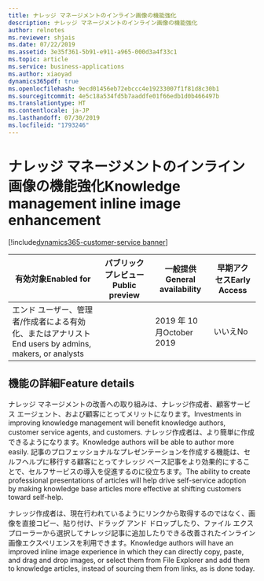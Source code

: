 ```yaml
---
title: ナレッジ マネージメントのインライン画像の機能強化
description: ナレッジ マネージメントのインライン画像の機能強化
author: relnotes
ms.reviewer: shjais
ms.date: 07/22/2019
ms.assetid: 3e35f361-5b91-e911-a965-000d3a4f33c1
ms.topic: article
ms.service: business-applications
ms.author: xiaoyad
dynamics365pdf: true
ms.openlocfilehash: 9ecd01456eb72ebccc4e19233007f1f81d8c30b1
ms.sourcegitcommit: 4e5c18a534fd5b7aaddfe01f66edb1d0b466497b
ms.translationtype: HT
ms.contentlocale: ja-JP
ms.lasthandoff: 07/30/2019
ms.locfileid: "1793246"
---
```

# <a name="knowledge-management-inline-image-enhancement"></a><span data-ttu-id="f058f-103">ナレッジ マネージメントのインライン画像の機能強化</span><span class="sxs-lookup"><span data-stu-id="f058f-103">Knowledge management inline image enhancement</span></span>
[!include[dynamics365-customer-service banner](../includes/dynamics365-customer-service.md)]

| <span data-ttu-id="f058f-104">有効対象</span><span class="sxs-lookup"><span data-stu-id="f058f-104">Enabled for</span></span>    |  <span data-ttu-id="f058f-105">パブリック プレビュー</span><span class="sxs-lookup"><span data-stu-id="f058f-105">Public preview</span></span> | <span data-ttu-id="f058f-106">一般提供</span><span class="sxs-lookup"><span data-stu-id="f058f-106">General availability</span></span> | <span data-ttu-id="f058f-107">早期アクセス</span><span class="sxs-lookup"><span data-stu-id="f058f-107">Early Access</span></span> |
| ---------- | ---------- |---------- |---------- |
|<span data-ttu-id="f058f-108">エンド ユーザー、管理者/作成者による有効化、またはアナリスト</span><span class="sxs-lookup"><span data-stu-id="f058f-108">End users by admins, makers, or analysts</span></span>|| <span data-ttu-id="f058f-109">2019 年 10 月</span><span class="sxs-lookup"><span data-stu-id="f058f-109">October 2019</span></span>|<span data-ttu-id="f058f-110">いいえ</span><span class="sxs-lookup"><span data-stu-id="f058f-110">No</span></span> |






## <a name="feature-details"></a><span data-ttu-id="f058f-111">機能の詳細</span><span class="sxs-lookup"><span data-stu-id="f058f-111">Feature details</span></span>
<!--feature detail start -->
<span data-ttu-id="f058f-112">ナレッジ マネージメントの改善への取り組みは、ナレッジ作成者、顧客サービス エージェント、および顧客にとってメリットになります。</span><span class="sxs-lookup"><span data-stu-id="f058f-112">Investments in improving knowledge management will benefit knowledge authors, customer service agents, and customers.</span></span> <span data-ttu-id="f058f-113">ナレッジ作成者は、より簡単に作成できるようになります。</span><span class="sxs-lookup"><span data-stu-id="f058f-113">Knowledge authors will be able to author more easily.</span></span> <span data-ttu-id="f058f-114">記事のプロフェッショナルなプレゼンテーションを作成する機能は、セルフヘルプに移行する顧客にとってナレッジ ベース記事をより効果的にすることで、セルフサービスの導入を促進するのに役立ちます。</span><span class="sxs-lookup"><span data-stu-id="f058f-114">The ability to create professional presentations of articles will help drive self-service adoption by making knowledge base articles more effective at shifting customers toward self-help.</span></span> 

<span data-ttu-id="f058f-115">ナレッジ作成者は、現在行われているようにリンクから取得するのではなく、画像を直接コピー、貼り付け、ドラッグ アンド ドロップしたり、ファイル エクスプローラーから選択してナレッジ記事に追加したりできる改善されたインライン画像エクスペリエンスを利用できます。</span><span class="sxs-lookup"><span data-stu-id="f058f-115">Knowledge authors will have an improved inline image experience in which they can directly copy, paste, and drag and drop images, or select them from File Explorer and add them to knowledge articles, instead of sourcing them from links, as is done today.</span></span>
<!--feature detail end -->











